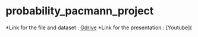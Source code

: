 # probability_pacmann_project

*Link for the file and dataset : [Gdrive](https://drive.google.com/drive/folders/1PydHWTb0zIIurUBoyH6CmNVsu3EsinJO?usp=sharing)
*Link for the presentation : [Youtube](
